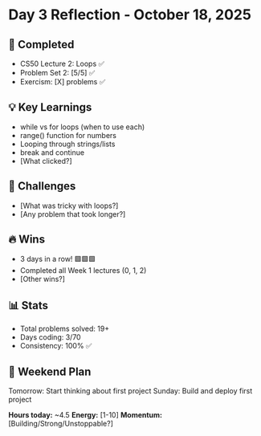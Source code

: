 # Day 3 Reflection - October 18, 2025

## 🎯 Completed
- CS50 Lecture 2: Loops ✅
- Problem Set 2: [5/5] ✅
- Exercism: [X] problems ✅

## 💡 Key Learnings
- while vs for loops (when to use each)
- range() function for numbers
- Looping through strings/lists
- break and continue
- [What clicked?]

## 🤔 Challenges
- [What was tricky with loops?]
- [Any problem that took longer?]

## 🔥 Wins
- 3 days in a row! 🟩🟩🟩
- Completed all Week 1 lectures (0, 1, 2)
- [Other wins?]

## 📊 Stats
- Total problems solved: 19+
- Days coding: 3/70
- Consistency: 100% ✅

## 📅 Weekend Plan
Tomorrow: Start thinking about first project
Sunday: Build and deploy first project

**Hours today:** ~4.5
**Energy:** [1-10]
**Momentum:** [Building/Strong/Unstoppable?]